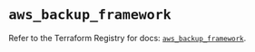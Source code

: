 # `aws_backup_framework`

Refer to the Terraform Registry for docs: [`aws_backup_framework`](https://registry.terraform.io/providers/hashicorp/aws/5.68.0/docs/resources/backup_framework).
